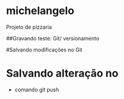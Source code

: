 # michelangelo
Projeto de pizzaria


##Gravando teste: Git/ versionamento

#Salvando modificações no Git

# Salvando alteração no

* comando git push